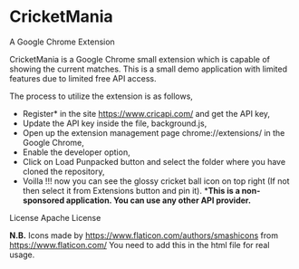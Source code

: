 # CricketMania
A Google Chrome Extension

CricketMania is a Google Chrome small extension which is capable of showing the current matches. This is a small demo application with limited features due to limited free API access.

The process to utilize the extension is as follows,
  - Register* in the site https://www.cricapi.com/ and get the API key,
  - Update the API key inside the file, background.js,
  - Open up the extension management page chrome://extensions/ in the Google Chrome,
  - Enable the developer option,
  - Click on Load Punpacked button and select the folder where you have cloned the repository,
  - Voilla !!! now you can see the glossy cricket ball icon on top right (If not then select it from Extensions button and pin it).
***This is a non-sponsored application. You can use any other API provider.**

License
Apache License

**N.B.**
Icons made by https://www.flaticon.com/authors/smashicons from https://www.flaticon.com/
You need to add this in the html file for real usage.